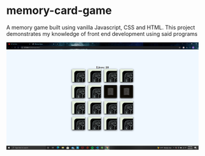 # memory-card-game
A memory game built using vanilla Javascript, CSS and HTML. This project demonstrates my knowledge of front end development using said programs

![memory-game-image](https://github.com/Eemory/memory-card-game/blob/main/Screenshot%20(57).png?raw=true)
